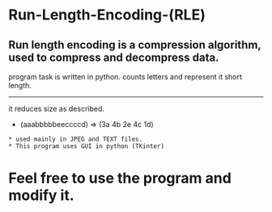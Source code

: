 # Run-Length-Encoding-(RLE)

Run length encoding is a compression algorithm, used to compress and decompress data.
-------------------------------------------------------------------------------------
program task is written in python.
counts letters and represent it short length.

-------------------------------------------------------------------------------------
it reduces size as described.
* (aaabbbbbeeccccd)
=> (3a 4b 2e 4c 1d)
```
* used mainly in JPEG and TEXT files.
* This program uses GUI in python (TKinter)
```
# Feel free to use the program and modify it.

